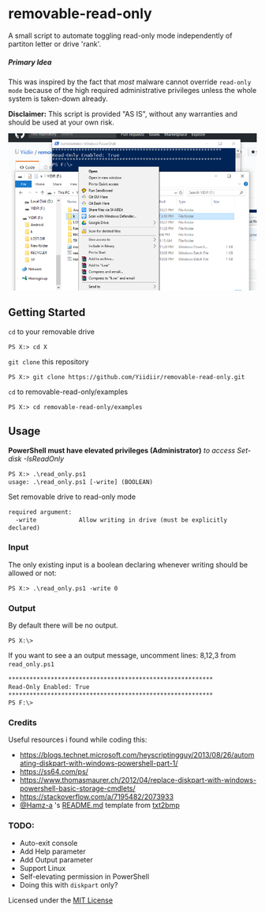 # removable-read-only
A small script to automate toggling read-only mode independently of partiton letter or drive 'rank'.

##### Primary Idea
This was inspired by the fact that *most* malware cannot override ```read-only mode``` because of the high required administrative privileges unless the whole system is taken-down already.

**Disclaimer:** This script is provided "AS IS", without any warranties and should be used at your own risk.

![Example with output enabled](read-only-enabled.png)
## Getting Started

```cd``` to your removable drive
```
PS X:> cd X
```
```git clone``` this repository 

```
PS X:> git clone https://github.com/Yiidiir/removable-read-only.git
```

```cd``` to removable-read-only/examples

```
PS X:> cd removable-read-only/examples
```



## Usage
**PowerShell must have elevated privileges (Administrator)** *to access Set-disk -IsReadOnly*

```
PS X:> .\read_only.ps1
usage: .\read_only.ps1 [-write] (BOOLEAN)
```
Set removable drive to read-only mode
```
required argument:
  -write            Allow writing in drive (must be explicitly declared)
```

### Input

The only existing input is a boolean declaring whenever writing should be allowed or not:

```
PS X:> .\read_only.ps1 -write 0
```


### Output

By default there will be no output. 

```
PS X:\>
```

If you want to see a an output message, uncomment lines: 8,12,3 from ```read_only.ps1```

```
**********************************************************
Read-Only Enabled: True
**********************************************************
PS F:\>
```
### Credits
Useful resources i found while coding this:
* https://blogs.technet.microsoft.com/heyscriptingguy/2013/08/26/automating-diskpart-with-windows-powershell-part-1/
* https://ss64.com/ps/
* https://www.thomasmaurer.ch/2012/04/replace-diskpart-with-windows-powershell-basic-storage-cmdlets/
* https://stackoverflow.com/a/7195482/2073933
* [@Hamz-a](https://github.com/Hamz-a/) 's [README.md](https://github.com/Hamz-a/txt2bmp/blob/master/README.md) template from [txt2bmp](https://github.com/Hamz-a/txt2bmp)
### TODO:
* Auto-exit console
* Add Help parameter 
* Add Output parameter
* Support Linux
* Self-elevating permission in PowerShell 
* Doing this with ```diskpart``` only?

Licensed under the [MIT License](https://github.com/Yiidiir/removable-read-only/blob/master/LICENSE)
